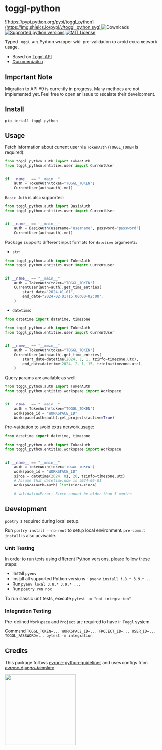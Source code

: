 # toggl-python

![https://pypi.python.org/pypi/toggl_python](https://img.shields.io/pypi/v/toggl_python.svg) ![Downloads](https://img.shields.io/pypi/dm/toggl-python) [![Supported python versions](https://img.shields.io/pypi/pyversions/toggl_python.svg?style=flat-square)](https://pypi.python.org/pypi/toggl_python) [![MIT License](https://img.shields.io/pypi/l/aiogram.svg?style=flat-square)](https://opensource.org/licenses/MIT)

Typed `Toggl API` Python wrapper with pre-validation to avoid extra network usage.

* Based on [Toggl API](https://engineering.toggl.com/docs/)
* [Documentation](https://toggl-python.readthedocs.io)


## Important Note

Migration to API V9 is currently in progress. Many methods are not implemented yet. Feel free to open an issue to escalate their development.

## Install

`pip install toggl-python`

## Usage

Fetch information about current user via `TokenAuth` (`TOGGL_TOKEN` is required):

```python
from toggl_python.auth import TokenAuth
from toggl_python.entities.user import CurrentUser


if __name__ == "__main__":
    auth = TokenAuth(token="TOGGL_TOKEN")
    CurrentUser(auth=auth).me()
```

`Basic Auth` is also supported:


```python
from toggl_python.auth import BasicAuth
from toggl_python.entities.user import CurrentUser


if __name__ == "__main__":
    auth = BasicAuth(username="username", password="password")
    CurrentUser(auth=auth).me()

```

Package supports different input formats for `datetime` arguments:

* `str`:

```python
from toggl_python.auth import TokenAuth
from toggl_python.entities.user import CurrentUser


if __name__ == "__main__":
    auth = TokenAuth(token="TOGGL_TOKEN")
    CurrentUser(auth=auth).get_time_entries(
        start_date="2024-01-01",
        end_date="2024-02-01T15:00:00-02:00",
    )
```

- `datetime`:

```python
from datetime import datetime, timezone

from toggl_python.auth import TokenAuth
from toggl_python.entities.user import CurrentUser


if __name__ == "__main__":
    auth = TokenAuth(token="TOGGL_TOKEN")
    CurrentUser(auth=auth).get_time_entries(
        start_date=datetime(2024, 1, 1, tzinfo=timezone.utc),
        end_date=datetime(2024, 2, 1, 15, tzinfo=timezone.utc),
    )
```

Query params are available as well:

```python
from toggl_python.auth import TokenAuth
from toggl_python.entities.workspace import Workspace


if __name__ == "__main__":
    auth = TokenAuth(token="TOGGL_TOKEN")
    workspace_id = "WORKSPACE_ID"
    Workspace(auth=auth).get_projects(active=True)
```

Pre-validation to avoid extra network usage:

```python
from datetime import datetime, timezone

from toggl_python.auth import TokenAuth
from toggl_python.entities.workspace import Workspace


if __name__ == "__main__":
    auth = TokenAuth(token="TOGGL_TOKEN")
    workspace_id = "WORKSPACE_ID"
    since = datetime(2024, 01, 20, tzinfo=timezone.utc)
    # Assume that datetime.now is 2024-05-01
    Workspace(auth=auth).list(since=since)

    # ValidationError: Since cannot be older than 3 months
```

## Development

`poetry` is required during local setup.

Run `poetry install --no-root` to setup local environment. `pre-commit install` is also advisable.


### Unit Testing

In order to run tests using different Python versions, please follow these steps:
* Install `pyenv`
* Install all supported Python versions - `pyenv install 3.8.* 3.9.* ...`
* Run `pyenv local 3.8.* 3.9.* ...`
* Run `poetry run nox`

To run classic unit tests, execute `pytest -m "not integration"`

### Integration Testing

Pre-defined `Workspace` and `Project` are required to have in `Toggl` system.

Command `TOGGL_TOKEN=... WORKSPACE_ID=... PROJECT_ID=... USER_ID=... TOGGL_PASSWORD=... pytest -m integration`

## Credits

This package follows [evrone-python-guidelines](https://github.com/evrone/evrone-python-guidelines) and uses configs from [evrone-django-template](https://github.com/evrone/evrone-django-template).

[<img src="https://evrone.com/logo/evrone-sponsored-logo.png" width=231>](https://evrone.com/?utm_source=github.com)
